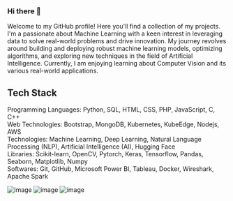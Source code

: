
### Hi there 👋

<!--
**ParthGodse/ParthGodse** is a ✨ _special_ ✨ repository because its `README.md` (this file) appears on your GitHub profile.

Here are some ideas to get you started:

- 🔭 I’m currently working on ...
- 🌱 I’m currently learning ...
- 👯 I’m looking to collaborate on ...
- 🤔 I’m looking for help with ...
- 💬 Ask me about ...
- 📫 How to reach me: ...
- 😄 Pronouns: ...
- ⚡ Fun fact: ...
-->
Welcome to my GitHub profile! Here you'll find a collection of my projects. I'm a passionate about Machine Learning with a keen interest in leveraging data to solve real-world problems and drive innovation. My journey revolves around building and deploying robust machine learning models, optimizing algorithms, and exploring new techniques in the field of Artificial Intelligence. Currently, I am enjoying learning about Computer Vision and its various real-world applications.

## Tech Stack 

Programming Languages: Python, SQL, HTML, CSS, PHP, JavaScript, C, C++<br>
Web Technologies: Bootstrap, MongoDB, Kubernetes, KubeEdge, Nodejs, AWS<br>
Technologies: Machine Learning, Deep Learning, Natural Language Processing (NLP), Artificial Intelligence (AI), Hugging Face<br>
Libraries: Scikit-learn, OpenCV, Pytorch, Keras, Tensorflow, Pandas, Seaborn, Matplotlib, Numpy<br>
Softwares: Git, GitHub, Microsoft Power BI, Tableau, Docker, Wireshark, Apache Spark<br>

![image](https://github.com/ParthGodse/ParthGodse/assets/98154485/d9ebe8da-e034-4c19-96b4-6f47c8430be7)  ![image](https://github.com/ParthGodse/ParthGodse/assets/98154485/35ccc32f-509a-4b83-90b6-96013c2816be) ![image](https://github.com/ParthGodse/ParthGodse/assets/98154485/714b5275-d379-4f3f-bebd-448d6c6b1969)




